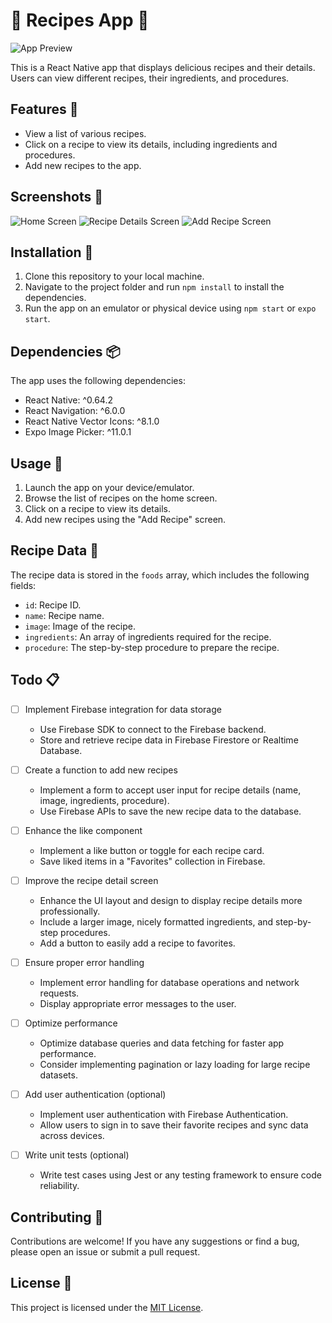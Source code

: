 # 🍔 Recipes App 🍕

![App Preview](app_preview.png)

This is a React Native app that displays delicious recipes and their details. Users can view different recipes, their ingredients, and procedures.

## Features 🍳

- View a list of various recipes.
- Click on a recipe to view its details, including ingredients and procedures.
- Add new recipes to the app.

## Screenshots 📸

![Home Screen](screenshots/home_screen.png)
![Recipe Details Screen](screenshots/recipe_details_screen.png)
![Add Recipe Screen](screenshots/add_recipe_screen.png)

## Installation 🚀

1. Clone this repository to your local machine.
2. Navigate to the project folder and run `npm install` to install the dependencies.
3. Run the app on an emulator or physical device using `npm start` or `expo start`.

## Dependencies 📦

The app uses the following dependencies:

- React Native: ^0.64.2
- React Navigation: ^6.0.0
- React Native Vector Icons: ^8.1.0
- Expo Image Picker: ^11.0.1

## Usage 📝

1. Launch the app on your device/emulator.
2. Browse the list of recipes on the home screen.
3. Click on a recipe to view its details.
4. Add new recipes using the "Add Recipe" screen.

## Recipe Data 🍱

The recipe data is stored in the `foods` array, which includes the following fields:

- `id`: Recipe ID.
- `name`: Recipe name.
- `image`: Image of the recipe.
- `ingredients`: An array of ingredients required for the recipe.
- `procedure`: The step-by-step procedure to prepare the recipe.

## Todo 📋

- [ ] Implement Firebase integration for data storage
  - Use Firebase SDK to connect to the Firebase backend.
  - Store and retrieve recipe data in Firebase Firestore or Realtime Database.

- [ ] Create a function to add new recipes
  - Implement a form to accept user input for recipe details (name, image, ingredients, procedure).
  - Use Firebase APIs to save the new recipe data to the database.

- [ ] Enhance the like component
  - Implement a like button or toggle for each recipe card.
  - Save liked items in a "Favorites" collection in Firebase.

- [ ] Improve the recipe detail screen
  - Enhance the UI layout and design to display recipe details more professionally.
  - Include a larger image, nicely formatted ingredients, and step-by-step procedures.
  - Add a button to easily add a recipe to favorites.

- [ ] Ensure proper error handling
  - Implement error handling for database operations and network requests.
  - Display appropriate error messages to the user.

- [ ] Optimize performance
  - Optimize database queries and data fetching for faster app performance.
  - Consider implementing pagination or lazy loading for large recipe datasets.

- [ ] Add user authentication (optional)
  - Implement user authentication with Firebase Authentication.
  - Allow users to sign in to save their favorite recipes and sync data across devices.

- [ ] Write unit tests (optional)
  - Write test cases using Jest or any testing framework to ensure code reliability.

## Contributing 🤝

Contributions are welcome! If you have any suggestions or find a bug, please open an issue or submit a pull request.

## License 📄

This project is licensed under the [MIT License](LICENSE).
